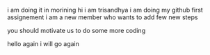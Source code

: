  i am doing it in morining 
hi i am trisandhya
i am doing my github first assignement
i am a new member who wants to add few new steps 

you should motivate us to do some more coding 


hello again i will go again 


